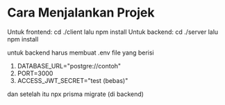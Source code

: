 # Cara Menjalankan Projek

Untuk frontend:
cd ./client lalu npm install
Untuk backend:
cd ./server lalu npm install

untuk backend harus membuat .env file yang berisi
 1. DATABASE_URL="postgre://contoh"
 2. PORT=3000
 3. ACCESS_JWT_SECRET="test (bebas)"

dan setelah itu npx prisma migrate (di backend)
